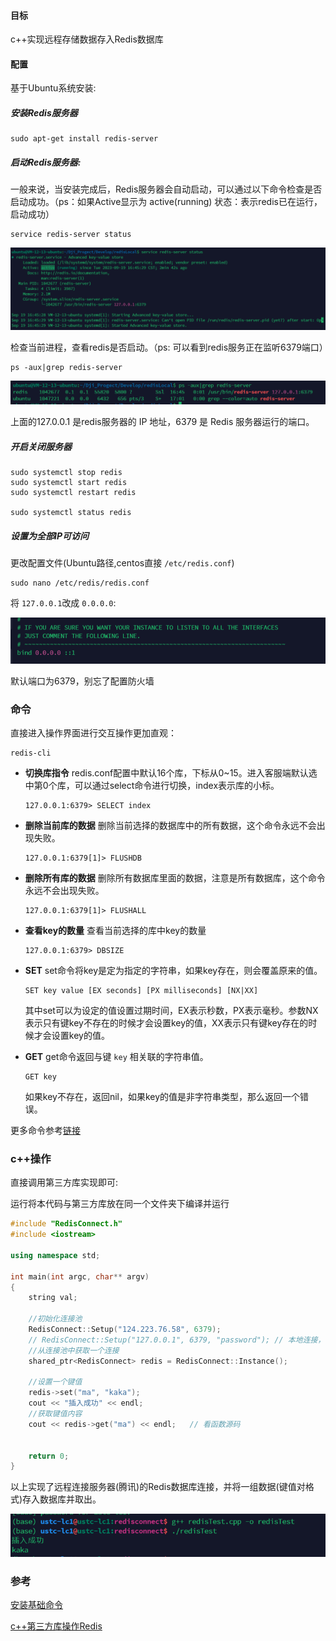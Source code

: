 #### 目标

c++实现远程存储数据存入Redis数据库

#### 配置

基于Ubuntu系统安装:

##### 安装Redis服务器

```
sudo apt-get install redis-server
```

##### 启动Redis服务器:

一般来说，当安装完成后，Redis服务器会自动启动，可以通过以下命令检查是否启动成功。（ps：如果Active显示为 active(running) 状态：表示redis已在运行，启动成功）

```
service redis-server status
```

![1695114030527](image/readme/1695114030527.png)

检查当前进程，查看redis是否启动。（ps: 可以看到redis服务正在监听6379端口）

```
ps -aux|grep redis-server
```

![1695114071584](image/readme/1695114071584.png)

上面的127.0.0.1 是redis服务器的 IP 地址，6379 是 Redis 服务器运行的端口。

##### 开启关闭服务器

```
sudo systemctl stop redis
sudo systemctl start redis
sudo systemctl restart redis

sudo systemctl status redis
```


##### 设置为全部IP可访问

更改配置文件(Ubuntu路径,centos直接 ``/etc/redis.conf``)

```
sudo nano /etc/redis/redis.conf
```

将 ``127.0.0.1``改成 ``0.0.0.0``:

![1695131460567](image/readme/1695131460567.png)

默认端口为6379，别忘了配置防火墙


### 命令

直接进入操作界面进行交互操作更加直观：

```
redis-cli

```

* **切换库指令**
  redis.conf配置中默认16个库，下标从0~15。进入客服端默认选中第0个库，可以通过select命令进行切换，index表示库的小标。

  ```shell
  127.0.0.1:6379> SELECT index
  ```
* **删除当前库的数据**
  删除当前选择的数据库中的所有数据，这个命令永远不会出现失败。

  ```shell
  127.0.0.1:6379[1]> FLUSHDB 
  ```
* **删除所有库的数据**
  删除所有数据库里面的数据，注意是所有数据库，这个命令永远不会出现失败。

  ```shell
  127.0.0.1:6379[1]> FLUSHALL
  ```
* **查看key的数量**
  查看当前选择的库中key的数量

  ```shell
  127.0.0.1:6379> DBSIZE
  ```
* **SET**
  set命令将key是定为指定的字符串，如果key存在，则会覆盖原来的值。

  ```shell
  SET key value [EX seconds] [PX milliseconds] [NX|XX]
  ```

  其中set可以为设定的值设置过期时间，EX表示秒数，PX表示毫秒。参数NX表示只有键key不存在的时候才会设置key的值，XX表示只有键key存在的时候才会设置key的值。
* **GET**
  get命令返回与键 `key` 相关联的字符串值。

  ```shell
  GET key
  ```

  如果key不存在，返回nil，如果key的值是非字符串类型，那么返回一个错误。

更多命令参考[链接](https://github.com/datawhalechina/fun-rec/blob/master/docs/ch03/ch3.2/3.2.1.3.md)  


### c++操作

直接调用第三方库实现即可:

运行将本代码与第三方库放在同一个文件夹下编译并运行

```cpp
#include "RedisConnect.h"
#include <iostream>

using namespace std;

int main(int argc, char** argv)
{
	string val;
 
	//初始化连接池
	RedisConnect::Setup("124.223.76.58", 6379);
 	// RedisConnect::Setup("127.0.0.1", 6379, "password"); // 本地连接，密码可不给
	//从连接池中获取一个连接
	shared_ptr<RedisConnect> redis = RedisConnect::Instance();
 
	//设置一个键值
	redis->set("ma", "kaka");
	cout << "插入成功" << endl;
	//获取键值内容
	cout << redis->get("ma") << endl;   // 看函数源码
 
 
	return 0;
}
```

以上实现了远程连接服务器(腾讯)的Redis数据库连接，并将一组数据(键值对格式)存入数据库并取出。

![1695132419409](image/readme/1695132419409.png)


### 参考

[安装基础命令](https://github.com/datawhalechina/fun-rec/blob/master/docs/ch03/ch3.2/3.2.1.3.md)

[c++第三方库操作Redis](https://gitee.com/xungen/redisconnect)
